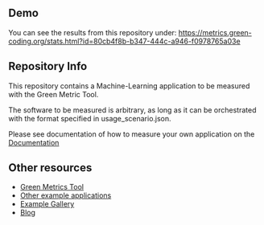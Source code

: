 ## Demo

You can see the results from this repository under: https://metrics.green-coding.org/stats.html?id=80cb4f8b-b347-444c-a946-f0978765a03e

## Repository Info
This repository contains a Machine-Learning application to be measured with
the Green Metric Tool.

The software to be measured is arbitrary, as long as it can be orchestrated
with the format specified in usage_scenario.json.

Please see documentation of how to measure your own application on the [Documentation](https://docs.green-coding.org)

## Other resources

- [Green Metrics Tool](https://github.com/green-coding-berlin/green-metrics-tool)
- [Other example applications](https://github.com/green-coding-berlin/example-applications)
- [Example Gallery](https://metrics.green-coding.org/data_analysis.html)
- [Blog](https://www.green-coding.org/blog)
